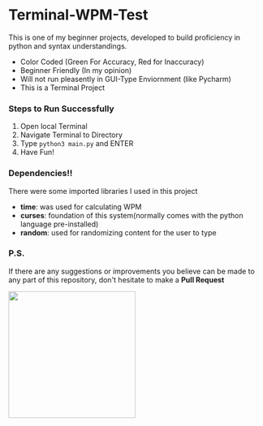 
# Terminal-WPM-Test

This is one of my beginner projects, developed to build proficiency in python and syntax understandings.

- Color Coded (Green For Accuracy, Red for Inaccuracy)
- Beginner Friendly (In my opinion)
- Will not run pleasently in GUI-Type Enviornment (like Pycharm)
- This is a Terminal Project
  
### Steps to Run Successfully
1. Open local Terminal
2. Navigate Terminal to Directory
3. Type `python3 main.py` and ENTER
4. Have Fun!



### Dependencies!!
There were some imported libraries I used in this project
- **time**: was used for calculating WPM
- **curses**: foundation of this system(normally comes with the python language pre-installed)
- **random**: used for randomizing content for the user to type


### P.S.
If there are any suggestions or improvements you believe can be made to any part of this repository, don't hesitate to make a **Pull Request**

<img src="https://media3.giphy.com/media/v1.Y2lkPTc5MGI3NjExYzY0amcwdHp0eDVmdG5tMmxjczIxN3k5NXlheDN6em8wZDBwbmQ4aiZlcD12MV9pbnRlcm5hbF9naWZfYnlfaWQmY3Q9Zw/MUHNdrm3vk7MoyUsCO/giphy.gif" width=250>
